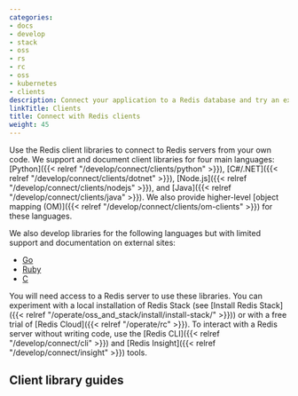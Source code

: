```yaml
---
categories:
- docs
- develop
- stack
- oss
- rs
- rc
- oss
- kubernetes
- clients
description: Connect your application to a Redis database and try an example
linkTitle: Clients
title: Connect with Redis clients
weight: 45
---
```


Use the Redis client libraries to connect to Redis servers from
your own code. We support and document client libraries
for four main languages:
[Python]({{< relref "/develop/connect/clients/python" >}}),
[C#/.NET]({{< relref "/develop/connect/clients/dotnet" >}}),
[Node.js]({{< relref "/develop/connect/clients/nodejs" >}}),
and [Java]({{< relref "/develop/connect/clients/java" >}}).
We also provide higher-level
[object mapping (OM)]({{< relref "/develop/connect/clients/om-clients" >}})
for these languages.

We also develop libraries for the following languages but with limited
support and documentation on external sites:

- [Go](https://redis.uptrace.dev/guide/)
- [Ruby](https://github.com/redis/redis-rb)
- [C](https://github.com/redis/hiredis)

You will need access to a Redis server to use these libraries.
You can experiment with a local installation of Redis Stack
(see [Install Redis Stack]({{< relref "/operate/oss_and_stack/install/install-stack/" >}})) or with a free trial of [Redis Cloud]({{< relref "/operate/rc" >}}).
To interact with a Redis server without writing code, use the
[Redis CLI]({{< relref "/develop/connect/cli" >}}) and
[Redis Insight]({{< relref "/develop/connect/insight" >}}) tools.

## Client library guides